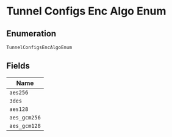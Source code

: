 
# Tunnel Configs Enc Algo Enum

## Enumeration

`TunnelConfigsEncAlgoEnum`

## Fields

| Name |
|  --- |
| `aes256` |
| `3des` |
| `aes128` |
| `aes_gcm256` |
| `aes_gcm128` |

